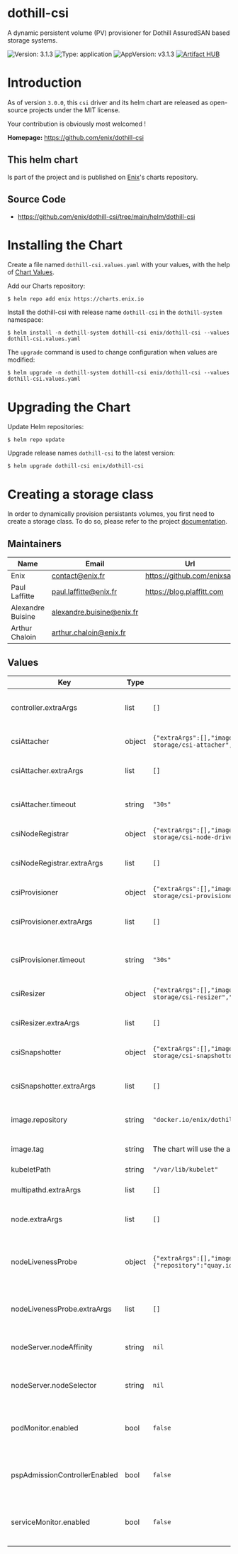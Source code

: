 # dothill-csi

A dynamic persistent volume (PV) provisioner for Dothill AssuredSAN based storage systems.

![Version: 3.1.3](https://img.shields.io/badge/Version-3.1.3-informational?style=flat-square) ![Type: application](https://img.shields.io/badge/Type-application-informational?style=flat-square) ![AppVersion: v3.1.3](https://img.shields.io/badge/AppVersion-v3.1.3-informational?style=flat-square)
[![Artifact HUB](https://img.shields.io/endpoint?url=https://artifacthub.io/badge/repository/enix)](https://artifacthub.io/packages/search?repo=enix)

# Introduction
As of version `3.0.0`, this `csi` driver and its helm chart are released as open-source projects under the MIT license.

Your contribution is obviously most welcomed !

**Homepage:** <https://github.com/enix/dothill-csi>

## This helm chart
Is part of the project and is published on [Enix](https://enix.io)'s charts repository.

## Source Code

* <https://github.com/enix/dothill-csi/tree/main/helm/dothill-csi>

# Installing the Chart

Create a file named `dothill-csi.values.yaml` with your values, with the help of [Chart Values](#values).

Add our Charts repository:
```
$ helm repo add enix https://charts.enix.io
```

Install the dothill-csi with release name `dothill-csi` in the `dothill-system` namespace:
```
$ helm install -n dothill-system dothill-csi enix/dothill-csi --values dothill-csi.values.yaml
```

The `upgrade` command is used to change configuration when values are modified:
```
$ helm upgrade -n dothill-system dothill-csi enix/dothill-csi --values dothill-csi.values.yaml
```

# Upgrading the Chart

Update Helm repositories:
```
$ helm repo update
```

Upgrade release names `dothill-csi` to the latest version:
```
$ helm upgrade dothill-csi enix/dothill-csi
```

# Creating a storage class

In order to dynamically provision persistants volumes, you first need to create a storage class. To do so, please refer to the project [documentation](https://github.com/enix/dothill-csi).

## Maintainers

| Name | Email | Url |
| ---- | ------ | --- |
| Enix | contact@enix.fr | https://github.com/enixsas |
| Paul Laffitte | paul.laffitte@enix.fr | https://blog.plaffitt.com |
| Alexandre Buisine | alexandre.buisine@enix.fr |  |
| Arthur Chaloin | arthur.chaloin@enix.fr |  |

## Values

| Key | Type | Default | Description |
|-----|------|---------|-------------|
| controller.extraArgs | list | `[]` | Extra arguments for dothill-controller container |
| csiAttacher | object | `{"extraArgs":[],"image":{"repository":"k8s.gcr.io/sig-storage/csi-attacher","tag":"v2.2.1"},"timeout":"30s"}` | Controller sidecar for attachment handling |
| csiAttacher.extraArgs | list | `[]` | Extra arguments for csi-attacher controller sidecar |
| csiAttacher.timeout | string | `"30s"` | Timeout for gRPC calls from the csi-attacher to the controller |
| csiNodeRegistrar | object | `{"extraArgs":[],"image":{"repository":"k8s.gcr.io/sig-storage/csi-node-driver-registrar","tag":"v2.1.0"}}` | Node sidecar for plugin registration |
| csiNodeRegistrar.extraArgs | list | `[]` | Extra arguments for csi-node-registrar node sidecar |
| csiProvisioner | object | `{"extraArgs":[],"image":{"repository":"k8s.gcr.io/sig-storage/csi-provisioner","tag":"v2.1.0"},"timeout":"30s"}` | Controller sidecar for provisionning |
| csiProvisioner.extraArgs | list | `[]` | Extra arguments for csi-provisioner controller sidecar |
| csiProvisioner.timeout | string | `"30s"` | Timeout for gRPC calls from the csi-provisioner to the controller |
| csiResizer | object | `{"extraArgs":[],"image":{"repository":"k8s.gcr.io/sig-storage/csi-resizer","tag":"v1.1.0"}}` | Controller sidecar for volume expansion |
| csiResizer.extraArgs | list | `[]` | Extra arguments for csi-resizer controller sidecar |
| csiSnapshotter | object | `{"extraArgs":[],"image":{"repository":"k8s.gcr.io/sig-storage/csi-snapshotter","tag":"v4.0.0"}}` | Controller sidecar for snapshots handling |
| csiSnapshotter.extraArgs | list | `[]` | Extra arguments for csi-snapshotter controller sidecar |
| image.repository | string | `"docker.io/enix/dothill-csi"` | Docker repository to use for nodes and controller |
| image.tag | string | The chart will use the appVersion value by default if not given. | Tag to use for nodes and controller |
| kubeletPath | string | `"/var/lib/kubelet"` | Path to kubelet |
| multipathd.extraArgs | list | `[]` | Extra arguments for multipathd containers |
| node.extraArgs | list | `[]` | Extra arguments for dothill-node containers |
| nodeLivenessProbe | object | `{"extraArgs":[],"image":{"repository":"quay.io/k8scsi/livenessprobe","tag":"v2.2.0"}}` | Container that convert CSI liveness probe to kubernetes liveness/readiness probe |
| nodeLivenessProbe.extraArgs | list | `[]` | Extra arguments for the node's liveness probe containers |
| nodeServer.nodeAffinity | string | `nil` | Kubernetes nodeAffinity field for dothill-node-server Pod |
| nodeServer.nodeSelector | string | `nil` | Kubernetes nodeSelector field for dothill-node-server Pod |
| podMonitor.enabled | bool | `false` | Set a Prometheus operator PodMonitor ressource (true or false) |
| pspAdmissionControllerEnabled | bool | `false` | Wether psp admission controller has been enabled in the cluster or not |
| serviceMonitor.enabled | bool | `false` | Set a Prometheus operator ServiceMonitor ressource (true or false) |
